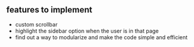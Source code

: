 ## features to implement

* custom scrollbar
* highlight the sidebar option when the user is in that page
* find out a way to modularize and make the code simple and efficient
